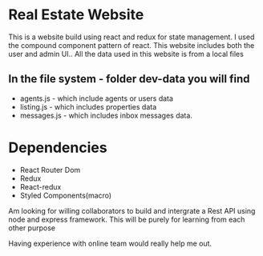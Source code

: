 # Real Estate Website

This is a website build using react and redux for state management. I used the compound component pattern of react. This website includes both the user and admin UI.. All the data used in this website is from a local files


## In the file system - folder dev-data you will find

- agents.js - which include agents or users data
- listing.js - which includes properties data
- messages.js - which includes inbox messages data.

# Dependencies

- React Router Dom
- Redux
- React-redux
- Styled Components(macro)

Am looking for willing collaborators to build and intergrate a Rest API using node and express framework. This will be purely for learning from each other purpose

Having experience with online team would really help me out.
